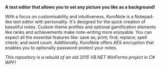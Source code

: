 **A text editor that allows you to set any picture you like as a background!**

With a focus on customisability and intuitiveness, KuroNote is a Notepad-like text editor with personality. It's designed for the quick creation of beautiful notes. Custom theme profiles and optional gamification elements like ranks and achievements make note-writing more enjoyable. You can expect all the essential features like: save as; print; find; replace; spell check; and word count. Additionally, KuroNote offers AES encryption that enables you to optionally password-protect your notes.

*This repository is a rebuild of an old 2015 VB.NET WinForms project in C# WPF!*

